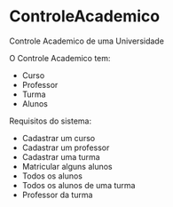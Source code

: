 # ControleAcademico
 Controle Academico de uma Universidade

 O Controle Academico tem:
- Curso
- Professor
- Turma
- Alunos

 Requisitos do sistema:
- Cadastrar um curso
- Cadastrar um professor
- Cadastrar uma turma
- Matricular alguns alunos
- Todos os alunos
- Todos os alunos de uma turma
- Professor da turma

